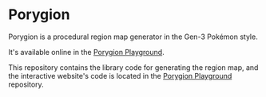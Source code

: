 # Porygion

Porygion is a procedural region map generator in the Gen-3 Pokémon style.

It's available online in the [Porygion Playground](http://www.huderlem.com/porygion-playground/).

This repository contains the library code for generating the region map, and the interactive website's code is located in the [Porygion Playground](https://github.com/huderlem/porygion-playground) repository.
